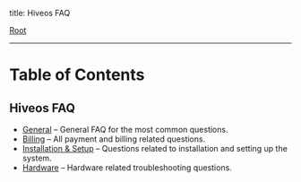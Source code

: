 title: Hiveos FAQ

<span kb-breadcrumbs>[Root](/knowledge-base)</span>
____

Table of Contents
=================

## Hiveos FAQ
  - [General](hiveos_faq/general/general_en.md)
  – General FAQ for the most common questions.
  - [Billing](hiveos_faq/billing/billing_en.md)
  – All payment and billing related questions.
  - [Installation & Setup]()
  – Questions related to installation and setting up the system.
  - [Hardware]()
  – Hardware related troubleshooting questions.
